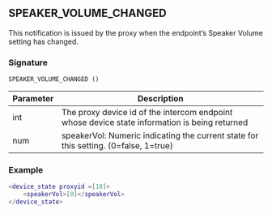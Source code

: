 ## SPEAKER\_VOLUME\_CHANGED

This notification is issued by the proxy when the endpoint’s Speaker Volume setting has changed. 


### Signature

`SPEAKER_VOLUME_CHANGED ()`


| Parameter | Description |
| --- | --- |
| int | The proxy device id of the intercom endpoint whose device state information is being returned |
| num | speakerVol: Numeric indicating the current state for this setting. (0=false, 1=true) |


### Example

```lua
<device_state proxyid =[10]>
    <speakerVol>[0]</speakerVol>
</device_state>
```

